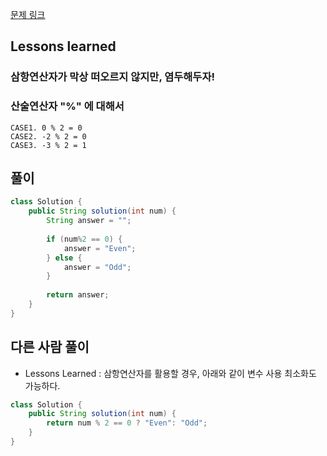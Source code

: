 [문제 링크](https://school.programmers.co.kr/learn/courses/30/lessons/12937)

## Lessons learned
### 삼항연산자가 막상 떠오르지 않지만, 염두해두자!
### 산술연산자 "%" 에 대해서
```
CASE1. 0 % 2 = 0
CASE2. -2 % 2 = 0
CASE3. -3 % 2 = 1
```

## 풀이
```java
class Solution {
    public String solution(int num) {
        String answer = "";
        
        if (num%2 == 0) {
            answer = "Even";
        } else {
            answer = "Odd";
        }
        
        return answer;
    }
}
```

## 다른 사람 풀이
- Lessons Learned : 삼항연산자를 활용할 경우, 아래와 같이 변수 사용 최소화도 가능하다.
```java
class Solution {
    public String solution(int num) {
        return num % 2 == 0 ? "Even": "Odd";
    }
}
```
